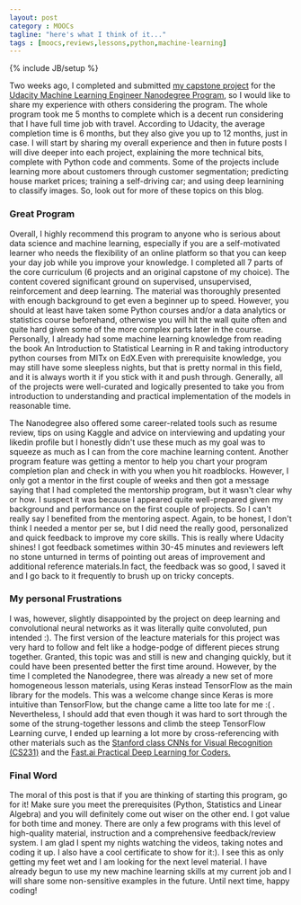 ```yaml
---
layout: post
category : MOOCs
tagline: "here's what I think of it..."
tags : [moocs,reviews,lessons,python,machine-learning]
---
```

{% include JB/setup %}



Two weeks ago, I completed and submitted <a href="https://github.com/tichmangono/capstone_project">my capstone project</a>  for 
the <a href="https://www.udacity.com/course/machine-learning-engineer-nanodegree--nd009"> Udacity Machine Learning Engineer Nanodegree Program</a>, so I would like to share my experience with others considering the 
program. The whole program took me 5 months to complete which is a decent run considering that I have full time job with travel. 
According to Udacity, the average completion time is 6 months, but they also give you up to 12 months, just in case. 
I will start by sharing my overall experience and then in future posts I will dive deeper into each project, explaining the
more technical bits, complete with Python code and comments. Some of the projects include learning more about customers through customer segmentation;
predicting house market prices; training a self-driving car; and using deep learnining to classify images. So, look out for more of these topics on this blog. 

### Great Program
Overall, I highly recommend this program to anyone who is serious about data science and machine learning, especially if you are a 
self-motivated learner who needs the flexibility of an online platform so that you can keep your day job while you improve 
your knowledge. I completed all 7 parts of the core curriculum (6 projects and an original capstone of my choice). The content
covered significant ground on supervised, unsupervised, reinforcement and deep learning. The material was thoroughly presented
with enough background to get even a beginner up to speed. However, you should at least have taken some Python courses and/or
a data analytics or statistics course beforehand, otherwise you will hit the wall quite often and quite hard given some of the more complex parts
later in the course. Personally, I already had some machine learning knowledge from reading the book An Introduction to Statistical Learning in R 
and taking introductory python courses from MITx on EdX.Even with prerequisite knowledge, you may still have some sleepless nights, but that is pretty 
normal in this field, and it is always worth it if you stick with it and push through. Generally, all of the projects were well-curated and logically presented 
to take you from introduction to understanding and practical implementation of the models in reasonable time.

The Nanodegree also offered some career-related tools such as resume review, tips on using Kaggle and advice on interviewing and 
updating your likedin profile but I honestly didn't use these much as my goal was to squeeze as much as I can from the core machine 
learning content. Another program feature was getting a mentor to help you chart your program completion plan and check in with you when 
you hit roadblocks. However, I only got a mentor in the first couple of weeks and then got a message saying that I had completed
the mentorship program, but it wasn't clear why or how. I suspect it was because I appeared quite well-prepared given my background and
performance on the first couple of projects. So I can't really say I benefited from the mentoring aspect. Again, to be honest, I 
don't think I needed a mentor per se, but I did need the really good, personalized and quick feedback to improve my core skills. This is 
really where Udacity shines! I got feedback sometimes within 30-45 minutes and reviewers left no stone unturned in terms of pointing out 
areas of improvement and additional reference materials.In fact, the feedback was so good, I saved it and I go back to it frequently 
to brush up on tricky concepts.

### My personal Frustrations
I was, however, slightly disappointed by the project on deep learning and convolutional neural networks as it was literally quite convoluted, 
pun intended :). The first version of the leacture materials for this project was very hard to follow and felt like a hodge-podge of 
different pieces strung together. Granted, this topic was and still is new and changing quickly, but it could have been presented better the first time around. 
However, by the time I completed the Nanodegree, there was already a new set of more homogeneous lesson materials, using Keras instead TensorFlow 
as the main library for the models. This was a welcome change since Keras is more intuitive than TensorFlow, but the change came a litte too late for me :( .
Nevertheless, I should add that even though it was hard to sort through the some of the  strung-together lessons and climb the steep TensorFlow Learning curve, I ended up learning a lot more by 
cross-referencing with other materials such as the <a href="http://cs231n.stanford.edu/">Stanford class CNNs for Visual Recognition (CS231)</a> and the 
<a href="http://course.fast.ai/">Fast.ai Practical Deep Learning for Coders.</a>

### Final Word
The moral of this post is that if you are thinking of starting this program, go for it! Make sure you meet the prerequisites (Python, Statistics and Linear Algebra)
and you will definitely come out wiser on the other end. I got value for both time and money. There are only a few programs with this level of high-quality material, instruction
 and a comprehensive feedback/review system. I am glad I spent my nights watching the videos, taking notes and coding it up. I also have a 
 cool certificate to show for it:). I see this as only getting my feet wet and I am looking for the next level material.
 I have already begun to use my new machine learning skills at my current job and I will share some non-sensitive examples in the future. 
 Until next time, happy coding!